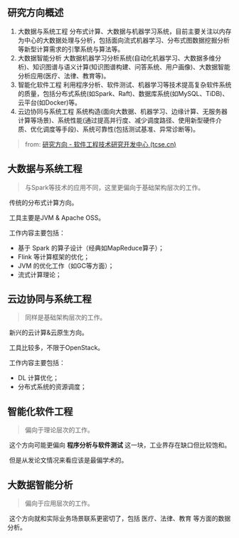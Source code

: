 ## 研究方向概述

1. 大数据与系统工程
    分布式计算、大数据与机器学习系统，目前主要关注以内存为中心的大数据处理与分析，包括面向流式机器学习、分布式图数据挖掘分析等新型计算需求的引擎系统与算法等。
2. 大数据智能分析
    大数据机器学习分析系统(自动化机器学习、大数据多维分析)、知识图谱与语义计算(知识图谱构建、问答系统、用户画像)、大数据智能分析应用(医疗、法律、教育等)。
3. 智能化软件工程
    利用程序分析、软件测试、机器学习等技术提高复杂软件系统的质量，包括分布式系统(如Spark、Raft)、数据库系统(如MySQL、TiDB)、云平台(如Docker)等。
4. 云边协同与系统工程
    系统构造(面向大数据、机器学习、边缘计算、无服务器计算等场景)、系统性能(通过提高并行度、减少调度路径、使用新型硬件介质、优化调度等手段)、系统可靠性(包括测试基准、异常诊断等)。

> from: [研究方向 - 软件工程技术研究开发中心 (tcse.cn)](http://tcse.cn/research)



## 大数据与系统工程

> 与Spark等技术的应用不同，这里更偏向于基础架构层次的工作。

​	传统的分布式计算方向。

​	工具主要是JVM & Apache OSS。

​	工作内容主要包括：

- 基于 Spark 的算子设计（经典如MapReduce算子）；
- Flink 等计算框架的优化；
- JVM 的优化工作（如GC等方面）；
- 流式计算理论；



## 云边协同与系统工程

> 同样是基础架构层次的工作。

​	新兴的云计算&云原生方向。

​	工具比较多，不限于OpenStack。

​	工作内容主要包括：

- DL 计算优化；
- 分布式系统的资源调度；



## 智能化软件工程

> 偏向于理论层次的工作。

​	这个方向可能更偏向 **程序分析与软件测试** 这一块，工业界存在缺口但比较饱和。

​	但是从发论文情况来看应该是最偏学术的。



## 大数据智能分析

> 偏向于应用层次的工作。

​	这个方向就和实际业务场景联系更密切了，包括 医疗、法律、教育 等方面的数据分析。

